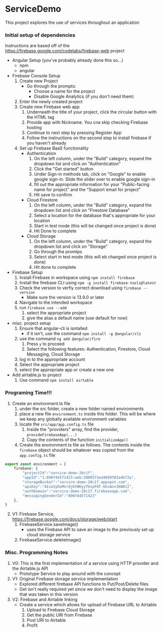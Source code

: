 # ServiceDemo
This project explores the use of services throughout an application



### Initial setup of dependencies
Instructions are based off of the https://firebase.google.com/codelabs/firebase-web project
* Angular Setup (you've probably already done this so...)
    * npm
    * angular
* Firebase Console Setup
    1. Create new Project
        * Go through the prompts:
            * Choose a name for the project
            * Disable Google Analytics (if you don't need them)
    1. Enter the newly created project
    1. Create new Firebase web app
        1. Underneath the title of your project, click the circular button with the HTML tag
        1. Provide app with Nickname. You cna skip checking Firebase hosting
        1. Continue to next step by pressing Register App
        1. Follow the instructions on the second step to install firebase if you haven't already
    1. Set up Firebase BaaS functionality
        * Authentication
            1. On the left column, under the "Build" category, expand the dropdown list and click on "Authentication"
            1. Click the "Get started" button
            1. Under Sign-in methods tab, click on "Google" to enable google sign-in. Slide the slider over to enable google sign-in
            1. fill out the appropriate information for your "Public-facing name for project" and the "Support email for project"
            1. Hit save to confirm
        * Cloud Firestore
            1. On the left column, under the "Build" category, expand the dropdown list and click on "Firestore Database"
            1. Select a location for the database that's appropriate for your location
            1. Start in test mode (this will be changed once project is done)
            1. Hit Done to complete
        * Cloud Storage
            1. On the left column, under the "Build" category, expand the dropdown list and click on "Storage"
            1. Go through the promtps
            1. Select start in test mode (this will eb changed once project is done)
            1. Hit done to complete
* Firebase Setup   
    1. Install Firebase in workspace using `npm install firebase`
    1. Install the firebase CLI using `npm -g install firebase-tools@latest`
    1. Check the version to verfiy correct download using `firebase --version`
        * Make sure the version is 13.9.0 or later
    1. Navigate to the intended workspace
    1. run `firebase use --add`
        1. select the appropriate project
        1. give the alias a default name (use default for now)
* misc. project setup 
    1. Ensure that angular-cli is isntalled
        * if it isn't, use the command `npm install -g @angular/cli`
    1. use the command `ng add @angular/fire`
        1. Press `y` to proceed
        1. Select the following features: Authentication, Firestore, Cloud Messaging, Cloud Storage
    1. log in to the appropriate account
    1. Select the appropriate project
    1. select the appropriate app or create a new one
* Add airtable.js to project
    1. Use command `npm install airtable`

### Programing Time!!!
1. Create an environment.ts file
    1. under the src folder, create a new folder named environments
    1. place a new file `environment.ts` inside this folder. This will be where we keep any globally available environment variables
    1. locate the `src/app/app.config.ts` file
        1. Inside the "providers" array, find the provider, `provideFirebaseApp(...)`
        1. Copy the contents of the function `initializeApp()`
    1. Create the environment.ts file as follows. The contents inside the `firebase` object should be whatever was copied from the `app.config.ts` file
``` ts
export const environment = {
    firebase: {
        "projectId":"service-demo-20c1f",
        "appId":"1:890744571423:web:2000571ea9699f83a4b72a",
        "storageBucket":"service-demo-20c1f.appspot.com",
        "apiKey":"AIzaSyDuMnrOjKYWKyyTUvpF0T-6ksAnx1KW81I",
        "authDomain":"service-demo-20c1f.firebaseapp.com",
        "messagingSenderId":"890744571423"
    },
}
```
2. V1: Firebase Service, https://firebase.google.com/docs/storage/web/start
    1. FirebaseService.saveImage()
        * uses the Firebase API to save an image to the previously set up cloud storage service
    1. FirebaseService.deleteImage()

### Misc. Programming Notes
1. V0: This is the first implementation of a service using HTTP provider and the Airtable.js API
    * Prototype Service to play around with the concept
1. V1: Original Firebase storage service implementation
    * Explored different firebase API functions to Put/Post/Delete files
    * Get isn't really required yet since we don't need to display the image that was taken in this version
1. V2: Firebase and Airtable linking
    * Create a service which allows for upload of Firebase URL to Airtable
        1. Upload to Firebase Cloud Storage
        1. Get the public URI from Firebase
        1. Post URI to Airtable
        1. Profit
